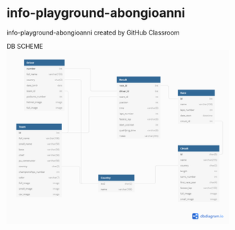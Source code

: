 # info-playground-abongioanni
info-playground-abongioanni created by GitHub Classroom


DB SCHEME
![db scheme image](https://github.com/vallauri-ict/formula-one-abongioanni/blob/dev/Schema.png)
